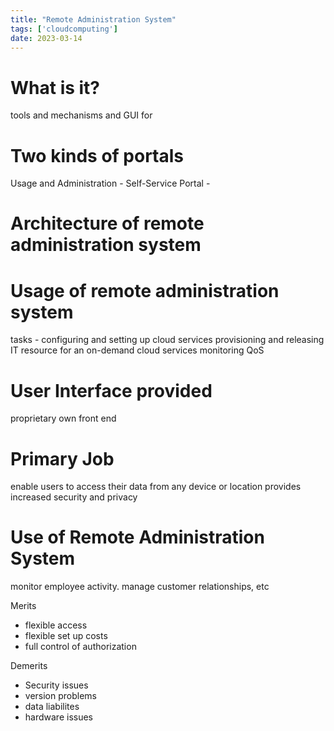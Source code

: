 ```yaml
---
title: "Remote Administration System"
tags: ['cloudcomputing']
date: 2023-03-14
---
```


# What is it? 
tools and mechanisms and GUI for 


# Two kinds of portals
Usage and Administration - 
Self-Service Portal - 

# Architecture of remote  administration system 

# Usage of remote administration system 
tasks -
configuring and setting up cloud services
provisioning and releasing IT resource for an on-demand cloud services 
monitoring QoS


# User Interface provided 
proprietary
own front end

# Primary Job 
enable users to access their data from any device or location
provides increased security and privacy  

# Use of Remote Administration System 
monitor employee activity. manage customer relationships, etc


Merits 
- flexible access 
- flexible set up costs
- full control of authorization

Demerits 
- Security issues
- version problems
- data liabilites
- hardware issues 